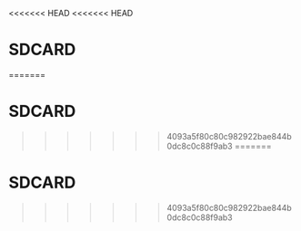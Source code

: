<<<<<<< HEAD
<<<<<<< HEAD
# SDCARD
=======
# SDCARD
>>>>>>> 4093a5f80c80c982922bae844b0dc8c0c88f9ab3
=======
# SDCARD
>>>>>>> 4093a5f80c80c982922bae844b0dc8c0c88f9ab3
